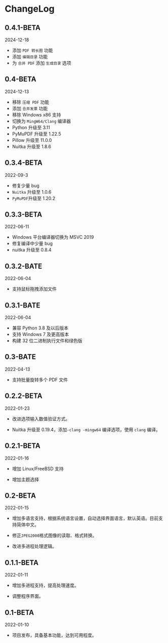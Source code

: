 # ChangeLog

## 0.4.1-BETA

2024-12-18

- 添加 `PDF 转长图` 功能
- 添加 `编辑目录` 功能
- 为 `合并 PDF` 添加 `生成目录` 选项

## 0.4-BETA

2024-12-13

- 移除 `压缩 PDF` 功能
- 添加 `合并发票` 功能
- 移除 Windows x86 支持
- 切换为 `MingW64/Clang` 编译器
- Python 升级至 3.11
- PyMuPDF 升级至 1.22.5
- Pillow 升级至 11.0.0
- Nuitka 升级至 1.8.6

## 0.3.4-BETA

2022-09-3

- 修复少量 bug
- `Nuitka` 升级至 1.0.6
- `PyMuPDF`升级至 1.20.2

## 0.3.3-BETA

2022-06-11

- Windows 平台编译器切换为 MSVC 2019
- 修复编译中少量 bug
- nuitka 升级至 0.8.4

## 0.3.2-BATE

2022-06-04

- 支持鼠标拖拽添加文件

## 0.3.1-BATE

2022-06-04

- 兼容 Python 3.8 及以后版本
- 支持 Windows 7 及更高版本
- 构建 32 位二进制执行文件和绿色版

## 0.3-BATE

2022-04-13

- 支持批量旋转多个 PDF 文件

## 0.2.2-BETA

2022-01-23

- 改进选项输入数值验证方式。

- Nuitka 升级至 0.19.4，添加`-clang -mingw64` 编译选项，使用 `clang` 编译。

## 0.2.1-BETA

2022-01-16

- 增加 Linux/FreeBSD 支持

- 增加主题选择

## 0.2-BETA

2022-01-15

- 增加多语言支持，根据系统语言设置，自动选择界面语言，默认英语。目前支持简体中文。

- 修正`JPEG2000`格式图像的读取、格式转换。

- 改进多进程处理逻辑。

## 0.1.1-BETA

2022-01-11

- 增加多进程支持，提高处理速度。

- 调整程序界面。

## 0.1-BETA

2022-01-10

- 项目发布，具备基本功能，达到可用程度。